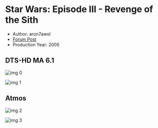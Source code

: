 # Star Wars: Episode III - Revenge of the Sith

* Author: aron7awol
* [Forum Post](https://www.avsforum.com/threads/bass-eq-for-filtered-movies.2995212/post-56904060)
* Production Year: 2005

## DTS-HD MA 6.1

![img 0](https://i.imgur.com/O7ieAOk.jpg)

![img 1](https://i.imgur.com/Bhwde5f.jpg)

## Atmos

![img 2](https://i.imgur.com/aTK2czc.jpg)

![img 3](https://i.imgur.com/1yPlvNX.png)


